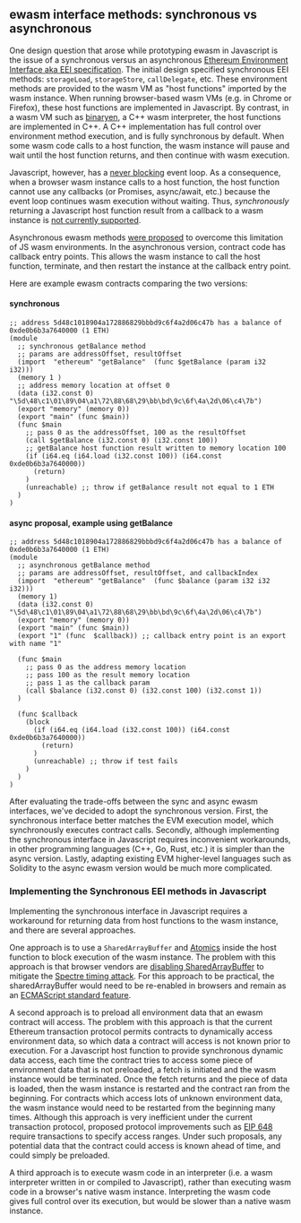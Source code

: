 ## ewasm interface methods: synchronous vs asynchronous

One design question that arose while prototyping ewasm in Javascript is the issue of a synchronous versus an asynchronous [Ethereum Environment Interface aka EEI specification](./eth_interface.md). The initial design specified synchronous EEI methods: `storageLoad`, `storageStore`, `callDelegate`, etc. These environment methods are provided to the wasm VM as "host functions" imported by the wasm instance. When running browser-based wasm VMs (e.g. in Chrome or Firefox), these host functions are implemented in Javascript. By contrast, in a wasm VM such as [binaryen](https://github.com/WebAssembly/binaryen), a C++ wasm interpreter, the host functions are implemented in C++. A C++ implementation has full control over environment method execution, and is fully synchronous by default. When some wasm code calls to a host function, the wasm instance will pause and wait until the host function returns, and then continue with wasm execution.

Javascript, however, has a [never blocking](https://developer.mozilla.org/en-US/docs/Web/JavaScript/EventLoop#Never_blocking) event loop. As a consequence, when a browser wasm instance calls to a host function, the host function cannot use any callbacks (or Promises, async/await, etc.) because the event loop continues wasm execution without waiting. Thus, _synchronously_ returning a Javascript host function result from a callback to a wasm instance is [not currently supported](https://github.com/WebAssembly/design/issues/720).

Asynchronous ewasm methods [were proposed](https://github.com/ewasm/design/pull/48) to overcome this limitation of JS wasm environments. In the asynchronous version, contract code has callback entry points. This allows the wasm instance to call the host function, terminate, and then restart the instance at the callback entry point.

Here are example ewasm contracts comparing the two versions:

#### synchronous

```
;; address 5d48c1018904a172886829bbbd9c6f4a2d06c47b has a balance of 0xde0b6b3a7640000 (1 ETH)
(module
  ;; synchronous getBalance method
  ;; params are addressOffset, resultOffset
  (import  "ethereum" "getBalance"  (func $getBalance (param i32 i32)))
  (memory 1 )
  ;; address memory location at offset 0
  (data (i32.const 0)  "\5d\48\c1\01\89\04\a1\72\88\68\29\bb\bd\9c\6f\4a\2d\06\c4\7b")
  (export "memory" (memory 0))
  (export "main" (func $main))
  (func $main
    ;; pass 0 as the addressOffset, 100 as the resultOffset
    (call $getBalance (i32.const 0) (i32.const 100))
    ;; getBalance host function result written to memory location 100
    (if (i64.eq (i64.load (i32.const 100)) (i64.const 0xde0b6b3a7640000))
      (return)
    )
    (unreachable) ;; throw if getBalance result not equal to 1 ETH
  )
)
```


#### async proposal, example using getBalance

```
;; address 5d48c1018904a172886829bbbd9c6f4a2d06c47b has a balance of 0xde0b6b3a7640000 (1 ETH)
(module
  ;; asynchronous getBalance method
  ;; params are addressOffset, resultOffset, and callbackIndex
  (import  "ethereum" "getBalance"  (func $balance (param i32 i32 i32)))
  (memory 1)
  (data (i32.const 0)  "\5d\48\c1\01\89\04\a1\72\88\68\29\bb\bd\9c\6f\4a\2d\06\c4\7b")
  (export "memory" (memory 0))
  (export "main" (func $main))
  (export "1" (func  $callback)) ;; callback entry point is an export with name "1"

  (func $main
    ;; pass 0 as the address memory location
    ;; pass 100 as the result memory location
    ;; pass 1 as the callback param
    (call $balance (i32.const 0) (i32.const 100) (i32.const 1))
  )

  (func $callback
    (block
      (if (i64.eq (i64.load (i32.const 100)) (i64.const 0xde0b6b3a7640000))
        (return)
      )
      (unreachable) ;; throw if test fails
    )
  )
)
```

After evaluating the trade-offs between the sync and async ewasm interfaces, we've decided to adopt the synchronous version. First, the synchronous interface better matches the EVM execution model, which synchronously executes contract calls. Secondly, although implementing the synchronous interface in Javascript requires inconvenient workarounds, in other programming languages (C++, Go, Rust, etc.) it is simpler than the async version. Lastly, adapting existing EVM higher-level languages such as Solidity to the async ewasm version would be much more complicated.

### Implementing the Synchronous EEI methods in Javascript

Implementing the synchronous interface in Javascript requires a workaround for returning data from host functions to the wasm instance, and there are several approaches.

One approach is to use a `SharedArrayBuffer` and [Atomics](https://developer.mozilla.org/en-US/docs/Web/JavaScript/Reference/Global_Objects/Atomics) inside the host function to block execution of the wasm instance. The problem with this approach is that browser vendors are [disabling SharedArrayBuffer](https://www.mozilla.org/en-US/security/advisories/mfsa2018-01/) to mitigate the [Spectre timing attack](https://blog.mozilla.org/security/2018/01/03/mitigations-landing-new-class-timing-attack/). For this approach to be practical, the sharedArrayBuffer would need to be re-enabled in browsers and remain as an [ECMAScript standard feature](https://github.com/tc39/security/issues/3).

A second approach is to preload all environment data that an ewasm contract will access. The problem with this approach is that the current Ethereum transaction protocol permits contracts to dynamically access environment data, so which data a contract will access is not known prior to execution. For a Javascript host function to provide synchronous dynamic data access, each time the contract tries to access some piece of environment data that is not preloaded, a fetch is initiated and the wasm instance would be terminated. Once the fetch returns and the piece of data is loaded, then the wasm instance is restarted and the contract ran from the beginning. For contracts which access lots of unknown environment data, the wasm instance would need to be restarted from the beginning many times. Although this approach is very inefficient under the current transaction protocol, proposed protocol improvements such as [EIP 648](https://github.com/ethereum/EIPs/issues/648) require transactions to specify access ranges. Under such proposals, any potential data that the contract could access is known ahead of time, and could simply be preloaded.

A third approach is to execute wasm code in an interpreter (i.e. a wasm interpreter written in or compiled to Javascript), rather than executing wasm code in a browser's native wasm instance. Interpreting the wasm code gives full control over its execution, but would be slower than a native wasm instance.
